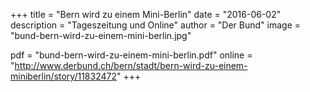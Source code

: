 +++
title = "Bern wird zu einem Mini-Berlin"
date = "2016-06-02"
description = "Tageszeitung und Online"
author = "Der Bund"
image = "bund-bern-wird-zu-einem-mini-berlin.jpg"

pdf = "bund-bern-wird-zu-einem-mini-berlin.pdf"
online = "http://www.derbund.ch/bern/stadt/bern-wird-zu-einem-miniberlin/story/11832472"
+++
